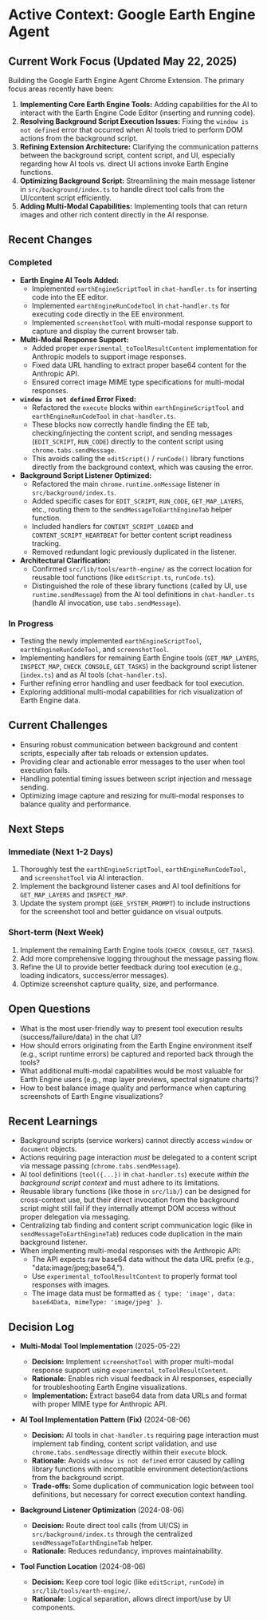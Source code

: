 # Active Context: Google Earth Engine Agent

## Current Work Focus (Updated May 22, 2025)

Building the Google Earth Engine Agent Chrome Extension. The primary focus areas recently have been:

1.  **Implementing Core Earth Engine Tools:** Adding capabilities for the AI to interact with the Earth Engine Code Editor (inserting and running code).
2.  **Resolving Background Script Execution Issues:** Fixing the `window is not defined` error that occurred when AI tools tried to perform DOM actions from the background script.
3.  **Refining Extension Architecture:** Clarifying the communication patterns between the background script, content script, and UI, especially regarding how AI tools vs. direct UI actions invoke Earth Engine functions.
4.  **Optimizing Background Script:** Streamlining the main message listener in `src/background/index.ts` to handle direct tool calls from the UI/content script efficiently.
5.  **Adding Multi-Modal Capabilities:** Implementing tools that can return images and other rich content directly in the AI response.

## Recent Changes

### Completed
- **Earth Engine AI Tools Added:**
  - Implemented `earthEngineScriptTool` in `chat-handler.ts` for inserting code into the EE editor.
  - Implemented `earthEngineRunCodeTool` in `chat-handler.ts` for executing code directly in the EE environment.
  - Implemented `screenshotTool` with multi-modal response support to capture and display the current browser tab.
- **Multi-Modal Response Support:**
  - Added proper `experimental_toToolResultContent` implementation for Anthropic models to support image responses.
  - Fixed data URL handling to extract proper base64 content for the Anthropic API.
  - Ensured correct image MIME type specifications for multi-modal responses.
- **`window is not defined` Error Fixed:**
  - Refactored the `execute` blocks within `earthEngineScriptTool` and `earthEngineRunCodeTool` in `chat-handler.ts`.
  - These blocks now correctly handle finding the EE tab, checking/injecting the content script, and sending messages (`EDIT_SCRIPT`, `RUN_CODE`) directly to the content script using `chrome.tabs.sendMessage`.
  - This avoids calling the `editScript()` / `runCode()` library functions directly from the background context, which was causing the error.
- **Background Script Listener Optimized:**
  - Refactored the main `chrome.runtime.onMessage` listener in `src/background/index.ts`.
  - Added specific cases for `EDIT_SCRIPT`, `RUN_CODE`, `GET_MAP_LAYERS`, etc., routing them to the `sendMessageToEarthEngineTab` helper function.
  - Included handlers for `CONTENT_SCRIPT_LOADED` and `CONTENT_SCRIPT_HEARTBEAT` for better content script readiness tracking.
  - Removed redundant logic previously duplicated in the listener.
- **Architectural Clarification:**
  - Confirmed `src/lib/tools/earth-engine/` as the correct location for reusable tool functions (like `editScript.ts`, `runCode.ts`).
  - Distinguished the role of these library functions (called by UI, use `runtime.sendMessage`) from the AI tool definitions in `chat-handler.ts` (handle AI invocation, use `tabs.sendMessage`).

### In Progress
- Testing the newly implemented `earthEngineScriptTool`, `earthEngineRunCodeTool`, and `screenshotTool`.
- Implementing handlers for remaining Earth Engine tools (`GET_MAP_LAYERS`, `INSPECT_MAP`, `CHECK_CONSOLE`, `GET_TASKS`) in the background script listener (`index.ts`) and as AI tools (`chat-handler.ts`).
- Further refining error handling and user feedback for tool execution.
- Exploring additional multi-modal capabilities for rich visualization of Earth Engine data.

## Current Challenges

- Ensuring robust communication between background and content scripts, especially after tab reloads or extension updates.
- Providing clear and actionable error messages to the user when tool execution fails.
- Handling potential timing issues between script injection and message sending.
- Optimizing image capture and resizing for multi-modal responses to balance quality and performance.

## Next Steps

### Immediate (Next 1-2 Days)
1. Thoroughly test the `earthEngineScriptTool`, `earthEngineRunCodeTool`, and `screenshotTool` via AI interaction.
2. Implement the background listener cases and AI tool definitions for `GET_MAP_LAYERS` and `INSPECT_MAP`.
3. Update the system prompt (`GEE_SYSTEM_PROMPT`) to include instructions for the screenshot tool and better guidance on visual outputs.

### Short-term (Next Week)
1. Implement the remaining Earth Engine tools (`CHECK_CONSOLE`, `GET_TASKS`).
2. Add more comprehensive logging throughout the message passing flow.
3. Refine the UI to provide better feedback during tool execution (e.g., loading indicators, success/error messages).
4. Optimize screenshot capture quality, size, and performance.

## Open Questions

- What is the most user-friendly way to present tool execution results (success/failure/data) in the chat UI?
- How should errors originating from the Earth Engine environment itself (e.g., script runtime errors) be captured and reported back through the tools?
- What additional multi-modal capabilities would be most valuable for Earth Engine users (e.g., map layer previews, spectral signature charts)?
- How to best balance image quality and performance when capturing screenshots of Earth Engine visualizations?

## Recent Learnings

- Background scripts (service workers) cannot directly access `window` or `document` objects.
- Actions requiring page interaction *must* be delegated to a content script via message passing (`chrome.tabs.sendMessage`).
- AI tool definitions (`tool({...})` in `chat-handler.ts`) execute *within the background script context* and must adhere to its limitations.
- Reusable library functions (like those in `src/lib/`) can be designed for cross-context use, but their direct invocation from the background script might still fail if they internally attempt DOM access without proper delegation via messaging.
- Centralizing tab finding and content script communication logic (like in `sendMessageToEarthEngineTab`) reduces code duplication in the main background listener.
- When implementing multi-modal responses with the Anthropic API:
  - The API expects raw base64 data without the data URL prefix (e.g., "data:image/jpeg;base64,").
  - Use `experimental_toToolResultContent` to properly format tool responses with images.
  - The image data must be formatted as `{ type: 'image', data: base64Data, mimeType: 'image/jpeg' }`.

## Decision Log

- **Multi-Modal Tool Implementation** (2025-05-22)
  - **Decision:** Implement `screenshotTool` with proper multi-modal response support using `experimental_toToolResultContent`.
  - **Rationale:** Enables rich visual feedback in AI responses, especially for troubleshooting Earth Engine visualizations.
  - **Implementation:** Extract base64 data from data URLs and format with proper MIME type for Anthropic API.

- **AI Tool Implementation Pattern (Fix)** (2024-08-06)
  - **Decision:** AI tools in `chat-handler.ts` requiring page interaction must implement tab finding, content script validation, and use `chrome.tabs.sendMessage` directly within their `execute` block.
  - **Rationale:** Avoids `window is not defined` error caused by calling library functions with incompatible environment detection/actions from the background script.
  - **Trade-offs:** Some duplication of communication logic between tool definitions, but necessary for correct execution context handling.

- **Background Listener Optimization** (2024-08-06)
  - **Decision:** Route direct tool calls (from UI/CS) in `src/background/index.ts` through the centralized `sendMessageToEarthEngineTab` helper.
  - **Rationale:** Reduces redundancy, improves maintainability.

- **Tool Function Location** (2024-08-06)
  - **Decision:** Keep core tool logic (like `editScript`, `runCode`) in `src/lib/tools/earth-engine/`.
  - **Rationale:** Logical separation, allows direct import/use by UI components.
